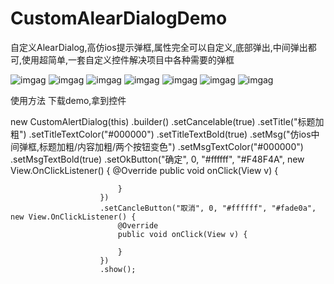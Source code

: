 # CustomAlearDialogDemo
自定义AlearDialog,高仿ios提示弹框,属性完全可以自定义,底部弹出,中间弹出都可,使用超简单,一套自定义控件解决项目中各种需要的弹框

![imgag](https://github.com/luweiandzhangman/CustomAlearDialogDemo/blob/master/%E5%BE%AE%E4%BF%A1%E5%9B%BE%E7%89%87_20181214153423.jpg)
![imgag](https://github.com/luweiandzhangman/CustomAlearDialogDemo/blob/master/%E5%BE%AE%E4%BF%A1%E5%9B%BE%E7%89%87_20181214153419.jpg)
![imgag](https://github.com/luweiandzhangman/CustomAlearDialogDemo/blob/master/%E5%BE%AE%E4%BF%A1%E5%9B%BE%E7%89%87_20181214153416.jpg)
![imgag](https://github.com/luweiandzhangman/CustomAlearDialogDemo/blob/master/%E5%BE%AE%E4%BF%A1%E5%9B%BE%E7%89%87_20181214153413.jpg)
![imgag](https://github.com/luweiandzhangman/CustomAlearDialogDemo/blob/master/%E5%BE%AE%E4%BF%A1%E5%9B%BE%E7%89%87_20181214153407.jpg)
![imgag](https://github.com/luweiandzhangman/CustomAlearDialogDemo/blob/master/%E5%BE%AE%E4%BF%A1%E5%9B%BE%E7%89%87_20181214153403.jpg)
![imgag](https://github.com/luweiandzhangman/CustomAlearDialogDemo/blob/master/%E5%BE%AE%E4%BF%A1%E5%9B%BE%E7%89%87_20181214153354.jpg)


使用方法
下载demo,拿到控件


new CustomAlertDialog(this)
                        .builder()
                        .setCancelable(true)
                        .setTitle("标题加粗")
                        .setTitleTextColor("#000000")
                        .setTitleTextBold(true)
                        .setMsg("仿ios中间弹框,标题加粗/内容加粗/两个按钮变色")
                        .setMsgTextColor("#000000")
                        .setMsgTextBold(true)
                        .setOkButton("确定", 0, "#ffffff", "#F48F4A", new View.OnClickListener() {
                            @Override
                            public void onClick(View v) {

                            }
                        })
                        .setCancleButton("取消", 0, "#ffffff", "#fade0a", new View.OnClickListener() {
                            @Override
                            public void onClick(View v) {

                            }
                        })
                        .show();
